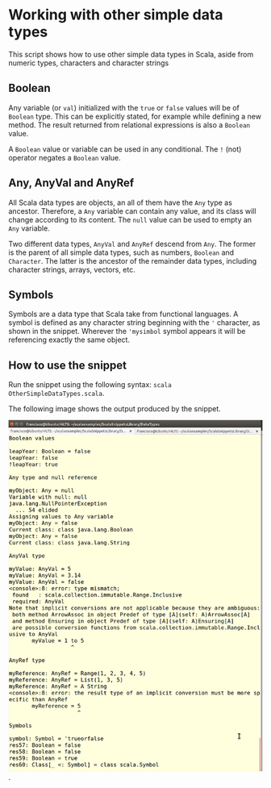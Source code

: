 Working with other simple data types
==============================
This script shows how to use other simple data types in Scala, aside from numeric types, characters and character strings

Boolean
---------------------------------------------
Any variable (or `val`) initialized with the `true` or `false` values will be of `Boolean` type. This can be explicitly stated, for example while defining a new method. The result returned from relational expressions is also a `Boolean` value.

A `Boolean` value or variable can be used in any conditional. The `!` (not) operator negates a `Boolean` value.

Any, AnyVal and AnyRef
-------------
All Scala data types are objects, an all of them have the `Any` type as ancestor. Therefore, a `Any` variable can contain any value, and its class will change according to its content. The `null` value can be used to empty an `Any` variable.

Two different data types, `AnyVal` and `AnyRef` descend from `Any`. The former is the parent of all simple data types, such as numbers, `Boolean` and `Character`. The latter is the ancestor of the remainder data types, including character strings, arrays, vectors, etc.

Symbols
---------------
Symbols are a data type that Scala take from functional languages. A symbol is defined as any character string beginning with the `'` character, as shown in the snippet. Wherever the `'mysimbol` symbol appears it will be referencing exactly the same object.

How to use the snippet
----------------------

Run the snippet using the following syntax: `scala OtherSimpleDataTypes.scala`. 

The following image shows the output produced by the snippet.

![Output from the script](OtherSimpleDataTypes.png).
